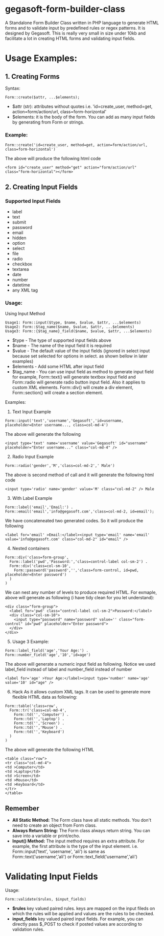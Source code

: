 # gegasoft-form-builder-class
A Standalone Form Builder Class written in PHP language to generate HTML forms and to validate input by predefined rules or regex patterns. It is designed by Gegasoft. This is really very small in size under 10kb and facilitate a lot in creating HTML forms and validating input fields.

# Usage Examples:
## 1. Creating Forms
Syntax: 
```
Form::create($attr, ...$elements);
```
- $attr (str): attributes without quotes i.e. 'id=create_user, method=get, action=form/action/url, class=form-horizontal'
- $elements: it is the body of the form. You can add as many input fields by generating from Form or strings.
### Example:
```
Form::create('id=create_user, method=get, action=form/action/url, class=form-horizontal')
```
The above will produce the following html code
```
<form id="create_user" method="get" action="form/action/url" class="form-horizontal"></form>
```
## 2. Creating Input Fields
### Supported Input Fields
- label
- text
- submit
- password
- email
- hidden
- option
- select
- file
- radio
- checkbox
- textarea
- date
- number
- datetime
- any XML tag
### Usage:
Using Input Method
```
Usage1: Form::input($type, $name, $value, $attr, ...$elements)
Usage2: Form::$tag_name($name, $value, $attr, ...$elements)
Usage3: Form::{$tag_name}_field($name, $value, $attr, ...$elements)
```
- $type - The type of supported input fields above
- $name - The name of the input field it is required
- $value - The default value of the input fields (ignored in select input because set selected for options in select. as shown bellow in later examples)
- $elements - Add some HTML after input field
- $tag_name - You can use input field as method to generate input field for example, Form::text() will generate textbox input field and Form::radio will generate radio button input field. Also it applies to custom XML elements. Form::div() will create a div element, Form::section() will create a section element.

Examples:
1. Text Input Example
```
Form::input('text','username','Gegasoft','id=username, placeholder=Enter username..., class=col-md-4')
```
The above will generate the following
```
<input type='text' name='username' value='Gegasoft' id="username" placeholder="Enter username..." class="col-md-4" />
```
2. Radio Input Example
```
Form::radio('gender','M','class=col-md-2',' Male')
```
The above is second method of call and it will generate the following html code
```
<input type='radio' name='gender' value='M' class="col-md-2" /> Male
```
3. With Label Example
```
Form::label('email','Email:') . Form::email('email','info@gegasoft.com','class=col-md-2, id=email');
```
We have concateneated two generated codes. So it will produce the following
```
<label for='email' >Email:</label><input type='email' name='email' value='info@gegasoft.com' class="col-md-2" id="email" />
```
4. Nested containers
```
Form::div('class=form-group',
  Form::label('pwd','Password:','class=control-label col-sm-2') .
  Form::div('class=col-sm-10',
    Form::password('password','','class=form-control, id=pwd, placeholder=Enter password')
  )
)
```
We can nest any number of levels to produce required HTML. For exmaple, above will generate as following (i have tidy clean for you let understand):
```
<div class="form-group">
  <label for='pwd' class="control-label col-sm-2">Password:</label>
  <div class="col-sm-10">
    <input type="password" name="password" value='' class="form-control" id="pwd" placeholder="Enter password">
  </div>
</div>
```
5. Usage 3 Example:
```
Form::label_field('age','Your Age:') . Form::number_field('age','10','id=age')
```
The above will generate a numeric input field as following. Notice we used label_field instead of label and number_field instead of number
```
<label for='age' >Your Age:</label><input type='number' name='age' value='10' id="age" />
```
6. Hack
As it allows custom XML tags. It can be used to generate more flexible HTML data as following:
```
Form::table('class=row',
  Form::tr('class=col-md-4',
    Form::td('','Computer') .
    Form::td('','Laptop') .
    Form::td('','Screen') .
    Form::td('','Mouse') .
    Form::td('','Keyboard')
  )
)
```
The above will generate the following HTML
```
<table class="row">
<tr class="col-md-4">
<td >Computer</td>
<td >Laptop</td>
<td >Screen</td>
<td >Mouse</td>
<td >Keyboard</td>
</tr>
</table>
```
## Remember
- **All Static Method:**  The Form class have all static methods. You don't need to create an object from Form class. 
- **Always Return String:** The Form class always return string. You can save into a variable or print/echo. 
- **Input() Method:** The input method requires an extra attribute. For example, the first attribute is the type of the input element. i.e. Form::input('text', 'username', 'ali') is same as Form::text('username','ali') or Form::text_field('username','ali')

# Validating Input Fields
Usage:
```
Form::validate($rules, $input_fields)
```
- **$rules** key valued paired rules. keys are mapped on the input fileds on which the rules will be applied and values are the rules to be checked.
- **input_fields** key valued paired input fields. For example, you can directly pass $\_POST to check if posted values are according to validation rules.
